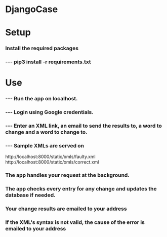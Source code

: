 # DjangoCase

# Setup
### Install the required packages
### --- pip3 install -r requirements.txt

# Use
### --- Run the app on localhost.
### --- Login using Google credentials.
### --- Enter an XML link, an email to send the results to, a word to change and a word to change to.

### --- Sample XMLs are served on 
http://localhost:8000/static/xmls/faulty.xml  
http://localhost:8000/static/xmls/correct.xml

### The app handles your request at the background.
### The app checks every entry for any change and updates the database if needed.
### Your change results are emailed to your address
### If the XML's syntax is not valid, the cause of the error is emailed to your address
